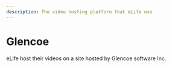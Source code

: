 ```yaml
---
description: The video hosting platform that eLife use
---
```


# Glencoe

eLife host their videos on a site hosted by Glencoe software Inc.

## 

